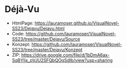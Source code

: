 # Déjà-Vu
- HtmlPage: https://lauramoser.github.io/VisualNovel-SS23/Dejavu/Dejavu.html
- Code: https://github.com/lauramoser/VisualNovel-SS23/tree/master/Dejavu/Source
- Konzept: https://github.com/lauramoser/VisualNovel-SS23/tree/master/Dejavu/Konzept
- ZIP: https://drive.google.com/file/d/1bDmA6ax-SqBYljx_pVJU2SFQbQOqSdIb/view?usp=sharing

